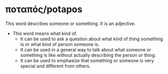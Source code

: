 # ποταπός/potapos
This word describes someone or something. It is an adjective.
* This word means what kind of.
    * It can be used to ask a question about what kind of thing something is or what kind of person someone is.
    * It can be used in a general way to talk about what someone or something is like without actually describing the person or thing.
    * It can be used to emphasize that something or someone is very special and different from others.
